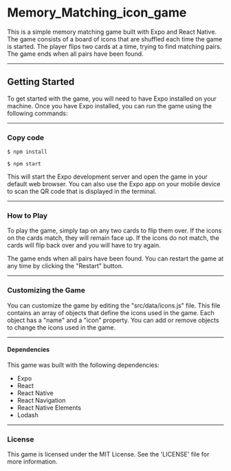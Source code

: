 # Memory_Matching_icon_game
This is a simple memory matching game built with Expo and React Native. The game consists of a board of icons that are shuffled each time the game is started. The player flips two cards at a time, trying to find matching pairs. The game ends when all pairs have been found.

------------

## Getting Started
To get started with the game, you will need to have Expo installed on your machine. Once you have Expo installed, you can run the game using the following commands:

------------

### Copy code
`$ npm install `

`$ npm start`

This will start the Expo development server and open the game in your default web browser. You can also use the Expo app on your mobile device to scan the QR code that is displayed in the terminal.

------------

### How to Play
To play the game, simply tap on any two cards to flip them over. If the icons on the cards match, they will remain face up. If the icons do not match, the cards will flip back over and you will have to try again.

The game ends when all pairs have been found. You can restart the game at any time by clicking the "Restart" button.

------------

### Customizing the Game
You can customize the game by editing the "src/data/icons.js" file. This file contains an array of objects that define the icons used in the game. Each object has a "name" and a "icon" property. You can add or remove objects to change the icons used in the game.

------------

#### Dependencies
This game was built with the following dependencies:

- Expo
- React
- React Native
- React Navigation
- React Native Elements
- Lodash

------------

### License
This game is licensed under the MIT License. See the 'LICENSE' file for more information.

